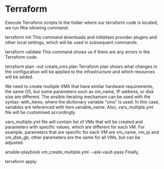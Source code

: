 # Terraform

Execute Terraform scripts
In the folder where our terraform code is located, we run fthe ollowing command:

terraform init 
This command downloads and initialises provider plugins and other local settings, which will be used in subsequent commands.

terraform validate 
This command shows us if there are any errors in the Terraform code.

terraform plan -out create_vms.plan
Terraform plan shows what changes in the configuration will be applied to the infrastructure and which resources will be added.

We need to create multiple VMS that have similar hardware requirements, the same OS, but some parameters such as vm_name, IP address, or disk size are different. The ansible iterating mechanism can be used with the syntax: with_items, where the dictionary variable “vms” is used. In this case, variables are referenced with item.variable_name. Also, vars_multiple.yml file will be customised accordingly.

vars_multiple.yml file will contain list of VMs that will be created and parameters with specific values, which are different for each VM. For example, parameters that are specific for each VM are vm_name, vm_ip and vm_disk_gb, other parameters are the same for all VMs, but can be adjusted.


ansible-playbook vm_create_multiple.yml --ask-vault-pass
Finally,

terraform apply
